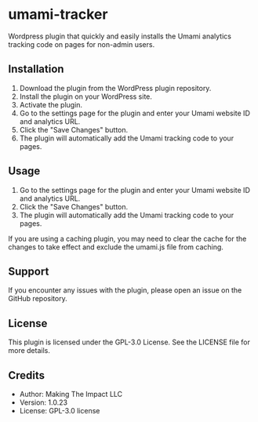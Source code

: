 # umami-tracker
Wordpress plugin that quickly and easily installs the Umami analytics tracking code on pages for non-admin users.

## Installation

1. Download the plugin from the WordPress plugin repository.
2. Install the plugin on your WordPress site.
3. Activate the plugin.
4. Go to the settings page for the plugin and enter your Umami website ID and analytics URL.
5. Click the "Save Changes" button.
6. The plugin will automatically add the Umami tracking code to your pages.

## Usage

1. Go to the settings page for the plugin and enter your Umami website ID and analytics URL.
2. Click the "Save Changes" button.
3. The plugin will automatically add the Umami tracking code to your pages.

If you are using a caching plugin, you may need to clear the cache for the changes to take effect and exclude the umami.js file from caching. 

## Support

If you encounter any issues with the plugin, please open an issue on the GitHub repository. 

## License

This plugin is licensed under the GPL-3.0 License. See the LICENSE file for more details.

## Credits

- Author: Making The Impact LLC
- Version: 1.0.23
- License: GPL-3.0 license